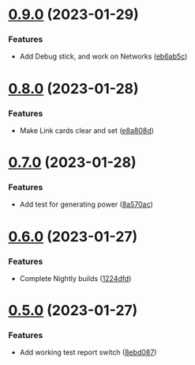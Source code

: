 # [0.9.0](https://github.com/KatCodesMods/mffs/compare/v0.8.0...v0.9.0) (2023-01-29)


### Features

* Add Debug stick, and work on Networks ([eb6ab5c](https://github.com/KatCodesMods/mffs/commit/eb6ab5c381e930f8a3ea1d4d54d1c152b4986add))



# [0.8.0](https://github.com/KatCodesMods/mffs/compare/v0.7.0...v0.8.0) (2023-01-28)


### Features

* Make Link cards clear and set ([e8a808d](https://github.com/KatCodesMods/mffs/commit/e8a808daba67dacdd43fd09f3af651471b6e3084))



# [0.7.0](https://github.com/KatCodesMods/mffs/compare/v0.6.0...v0.7.0) (2023-01-28)


### Features

* Add test for generating power ([8a570ac](https://github.com/KatCodesMods/mffs/commit/8a570ac568557c2a6af5eedad85b68269d70e433))



# [0.6.0](https://github.com/KatCodesMods/mffs/compare/v0.5.0...v0.6.0) (2023-01-27)


### Features

* Complete Nightly builds ([1224dfd](https://github.com/KatCodesMods/mffs/commit/1224dfd6919f082d3d3f13beb8bb897796b4d873))



# [0.5.0](https://github.com/KatCodesMods/mffs/compare/v0.4.0...v0.5.0) (2023-01-27)


### Features

* Add working test report switch ([8ebd087](https://github.com/KatCodesMods/mffs/commit/8ebd087f0725436d8f9bccab85c776ce6272d20c))



